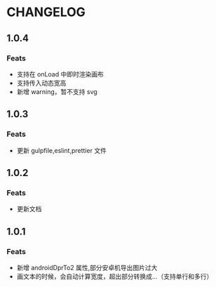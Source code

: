# CHANGELOG

## 1.0.4

### Feats

- 支持在 onLoad 中即时渲染画布
- 支持传入动态宽高
- 新增 warning，暂不支持 svg

## 1.0.3

### Feats

- 更新 gulpfile,eslint,prettier 文件

## 1.0.2

### Feats

- 更新文档

## 1.0.1

### Feats

- 新增 androidDprTo2 属性,部分安卓机导出图片过大
- 画文本的时候，会自动计算宽度，超出部分转换成...（支持单行和多行）
